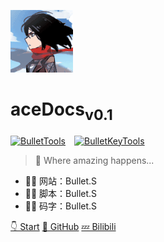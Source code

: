 <!--
 * @Description: 
 * @Author: Bullet.S
 * @Date: 2019-12-05 22:18:42
 * @LastEditors: Bullet.S
 * @LastEditTime: 2019-12-16 22:16:16
 * @Email: animator.bullet@foxmail.com
 -->
![logo](_img/avatar.gif)

# aceDocs<sub>v0.1</sub>

[![BulletTools](https://img.shields.io/github/v/release/AnimatorBullet/BulletTools?color=blue&include_prereleases&label=BulletTools&logo=GitHub&style=flat-square)](https://github.com/AnimatorBullet/BulletTools/releases)&emsp;[![BulletKeyTools](https://img.shields.io/github/v/release/AnimatorBullet/BulletKeyTools?color=success&include_prereleases&label=BulletKeyTools&logo=GitHub&style=flat-square)](https://github.com/AnimatorBullet/BulletKeyTools/releases)

> 🌠 Where amazing happens...

* 👨‍💻 网站：Bullet.S
* 👨‍💻 脚本：Bullet.S
* 👨‍💻 码字：Bullet.S

[👇 Start](Home.md)
[📑 GitHub]("https://github.com/AnimatorBullet")
[💤 Bilibili](https://space.bilibili.com/2031113)